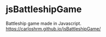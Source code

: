 # jsBattleshipGame

Battleship game made in Javascript.
https://carloshrm.github.io/jsBattleshipGame/
